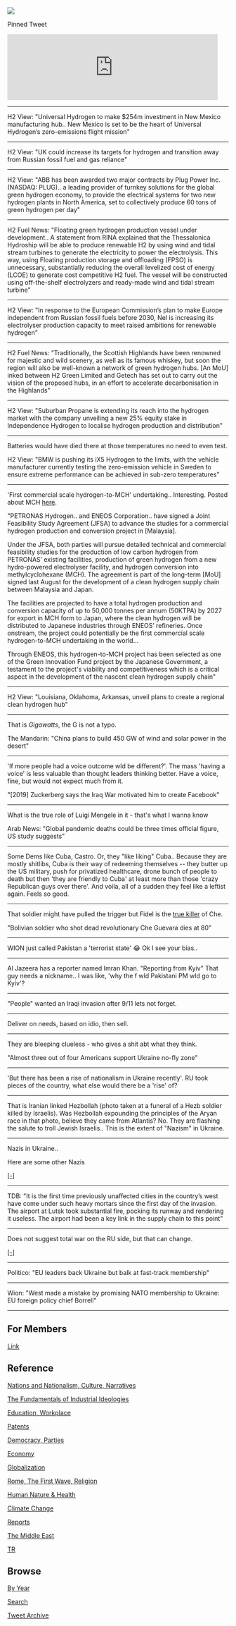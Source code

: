 <img src="https://drive.google.com/uc?export=view&id=1B2wf9R7AMH1d7Vw6e2mucLbIQ5NSjir7"/>

Pinned Tweet

<iframe width="95%" src="https://www.youtube.com/embed/2dgzKW8EKMc" title="YouTube video player" frameborder="0" allow="accelerometer; autoplay; clipboard-write; encrypted-media; gyroscope; picture-in-picture" allowfullscreen></iframe>

---

H2 View: "Universal Hydrogen to make $254m investment in New Mexico
manufacturing hub.. New Mexico is set to be the heart of Universal
Hydrogen’s zero-emissions flight mission"

---

H2 View: "UK could increase its targets for hydrogen and transition
away from Russian fossil fuel and gas reliance"

---

H2 View: "ABB has been awarded two major contracts by Plug Power
Inc. (NASDAQ: PLUG).. a leading provider of turnkey solutions for the
global green hydrogen economy, to provide the electrical systems for
two new hydrogen plants in North America, set to collectively produce
60 tons of green hydrogen per day"

---

H2 Fuel News: "Floating green hydrogen production vessel under
development.. A statement from RINA explained that the Thessalonica
Hydroship will be able to produce renewable H2 by using wind and tidal
stream turbines to generate the electricity to power the
electrolysis. This way, using Floating production storage and
offloading (FPSO) is unnecessary, substantially reducing the overall
levelized cost of energy (LCOE) to generate cost competitive H2
fuel. The vessel will be constructed using off-the-shelf electrolyzers
and ready-made wind and tidal stream turbine"

---

H2 View: "In response to the European Commission’s plan to make Europe
independent from Russian fossil fuels before 2030, Nel is increasing
its electrolyser production capacity to meet raised ambitions for
renewable hydrogen"

---

H2 Fuel News: "Traditionally, the Scottish Highlands have been
renowned for majestic and wild scenery, as well as its famous whiskey,
but soon the region will also be well-known a network of green
hydrogen hubs. [An MoU] inked between H2 Green Limited and Getech has
set out to carry out the vision of the proposed hubs, in an effort to
accelerate decarbonisation in the Highlands"

---

H2 View: "Suburban Propane is extending its reach into the hydrogen
market with the company unveiling a new 25% equity stake in
Independence Hydrogen to localise hydrogen production and
distribution"

---

Batteries would have died there at those temperatures no need to even
test. 

H2 View: "BMW is pushing its iX5 Hydrogen to the limits, with the
vehicle manufacturer currently testing the zero-emission vehicle in
Sweden to ensure extreme performance can be achieved in sub-zero
temperatures"

---

'First commercial scale hydrogen-to-MCH' undertaking.. Interesting.
Posted about MCH [here](2020/10/methyl-cyclohexane-h2.md).

"PETRONAS Hydrogen.. and ENEOS Corporation.. have signed a Joint
Feasibility Study Agreement (JFSA) to advance the studies for a
commercial hydrogen production and conversion project in [Malaysia].

Under the JFSA, both parties will pursue detailed technical and
commercial feasibility studies for the production of low carbon
hydrogen from PETRONAS’ existing facilities, production of green
hydrogen from a new hydro-powered electrolyser facility, and hydrogen
conversion into methylcyclohexane (MCH). The agreement is part of the
long-term [MoU] signed last August for the development of a clean
hydrogen supply chain between Malaysia and Japan.

The facilities are projected to have a total hydrogen production and
conversion capacity of up to 50,000 tonnes per annum (50KTPA) by 2027
for export in MCH form to Japan, where the clean hydrogen will be
distributed to Japanese industries through ENEOS’ refineries. Once
onstream, the project could potentially be the first commercial scale
hydrogen-to-MCH undertaking in the world...

Through ENEOS, this hydrogen-to-MCH project has been selected as one
of the Green Innovation Fund project by the Japanese Government, a
testament to the project's viability and competitiveness which is a
critical aspect in the development of the nascent clean hydrogen
supply chain"

---

H2 View: "Louisiana, Oklahoma, Arkansas, unveil plans to create a
regional clean hydrogen hub"

---

That is *Gigawatts*, the G is not a typo.

The Mandarin: "China plans to build 450 GW of wind and solar power in the desert"

---

'If more people had a voice outcome wld be different?'. The mass
'having a voice' is less valuable than thought leaders thinking
better. Have a voice, fine, but would not expect much from it.

"[2019] Zuckerberg says the Iraq War motivated him to create Facebook"

---

What is the true role of Luigi Mengele in it - that's what I wanna know

Arab News: "Global pandemic deaths could be three times official
figure, US study suggests"

---

Some Dems like Cuba, Castro. Or, they "like liking" Cuba.. Because
they are mostly shitlibs, Cuba is their way of redeeming themselves --
they butter up the US military, push for privatized healthcare, drone
bunch of people to death but then 'they are friendly to Cuba' at least
more than those 'crazy Republican guys over there'. And voila, all of
a sudden they feel like a leftist again. Feels so good. 

---

That soldier might have pulled the trigger but Fidel is the
[true killer](2015/04/dictators-handbook-mesquita.md#fidelche)
of Che.

"Bolivian soldier who shot dead revolutionary Che Guevara dies at 80"

---

WION just called Pakistan a 'terrorist state' 😂 Ok I see your bias..

---

Al Jazeera has a reporter named Imran Khan. "Reporting from Kyiv" That
guy needs a nickname.. I was like, 'why the f wld Pakistani PM wld go
to Kyiv'?

---

"People" wanted an Iraqi invasion after 9/11 lets not forget.

---

Deliver on needs, based on idio, then sell.

---

They are bleeping clueless - who gives a shit abt what they think.

"Almost three out of four Americans support Ukraine no-fly zone"

---

'But there has been a rise of nationalism in Ukraine recently'.  RU
took pieces of the country, what else would there be a 'rise' of?

---

That is Iranian linked Hezbollah (photo taken at a funeral of a Hezb
soldier killed by Israelis). Was Hezbollah expounding the principles
of the Aryan race in that photo, believe they came from Atlantis?
No. They are flashing the salute to troll Jewish Israelis.. This is
the extent of "Nazism" in Ukraine.

---

Nazis in Ukraine..

Here are some other Nazis

[[-]](https://pbs.twimg.com/media/FNjIZsDVIA8Mhta?format=jpg&name=small)

---

TDB: "It is the first time previously unaffected cities in the
country’s west have come under such heavy mortars since the first day
of the invasion. The airport at Lutsk took substantial fire, pocking
its runway and rendering it useless. The airport had been a key link
in the supply chain to this point"

---

Does not suggest total war on the RU side, but that can change.

[[-]](https://www.understandingwar.org/backgrounder/russian-offensive-campaign-assessment-march-10)

---

Politico: "EU leaders back Ukraine but balk at fast-track membership"

---

Wion: "West made a mistake by promising NATO membership to Ukraine: EU
foreign policy chief Borrell"

---

## For Members

[Link](https://thirdwave-members.herokuapp.com)

## Reference

[Nations and Nationalism, Culture, Narratives](/2013/02/nations-and-nationalism.md)

[The Fundamentals of Industrial Ideologies](/2011/04/fundamentals-of-industrial-ideologies.md)

[Education, Workplace](2017/09/education-workplace.md)

[Patents](/2018/09/patents.md)

[Democracy, Parties](/2016/11/democracy.md)

[Economy](/2018/05/economy.md)

[Globalization](/2018/09/globalization.md)

[Rome, The First Wave, Religion](/2017/12/rome.md)

[Human Nature & Health](/2020/07/human-nature.md)

[Climate Change](/2018/12/climate.md)

[Reports](/2019/05/reports.md)

[The Middle East](/2019/07/middleeast.md)

[TR](../tr)

## Browse

[By Year](years.md)

[Search](search.html)

[Tweet Archive](/tweets/README.md)


